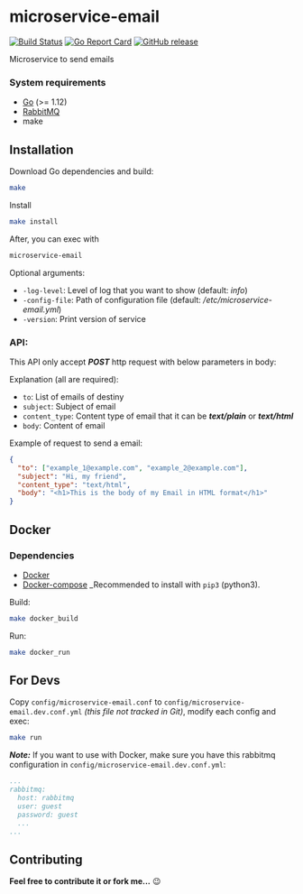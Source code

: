 # microservice-email

[![Build Status](https://travis-ci.org/savsgio/microservice-email.svg?branch=master)](https://travis-ci.org/savsgio/microservice-email)
[![Go Report Card](https://goreportcard.com/badge/github.com/savsgio/microservice-email)](https://goreportcard.com/report/github.com/savsgio/microservice-email)
[![GitHub release](https://img.shields.io/github/release/savsgio/microservice-email.svg)](https://github.com/savsgio/microservice-email/releases)

Microservice to send emails

### System requirements

- [Go](https://golang.org/dl/) (>= 1.12)
- [RabbitMQ](https://www.rabbitmq.com/)
- make

## Installation

Download Go dependencies and build:

```bash
make
```

Install

```bash
make install
```

After, you can exec with

```bash
microservice-email
```

Optional arguments:

- `-log-level`: Level of log that you want to show (default: _info_)
- `-config-file`: Path of configuration file (default: _/etc/microservice-email.yml_)
- `-version`: Print version of service

### API:

This API only accept **_POST_** http request with below parameters in body:

Explanation (all are required):

- `to`: List of emails of destiny
- `subject`: Subject of email
- `content_type`: Content type of email that it can be **_text/plain_** or **_text/html_**
- `body`: Content of email

Example of request to send a email:

```json
{
  "to": ["example_1@example.com", "example_2@example.com"],
  "subject": "Hi, my friend",
  "content_type": "text/html",
  "body": "<h1>This is the body of my Email in HTML format</h1>"
}
```

## Docker

### Dependencies

- [Docker](https://www.docker.com/)
- [Docker-compose](https://docs.docker.com/compose/) \_Recommended to install with `pip3` (python3).

Build:

```bash
make docker_build
```

Run:

```bash
make docker_run
```

## For Devs

Copy `config/microservice-email.conf` to `config/microservice-email.dev.conf.yml` _(this file not tracked in Git)_, modify each config and exec:

```bash
make run
```

**_Note:_** If you want to use with Docker, make sure you have this rabbitmq configuration in `config/microservice-email.dev.conf.yml`:

```yaml
...
rabbitmq:
  host: rabbitmq
  user: guest
  password: guest
  ...
...
```

## Contributing

**Feel free to contribute it or fork me...** :wink:
